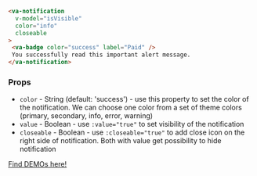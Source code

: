 ```html
<va-notification 
  v-model="isVisible" 
  color="info" 
  closeable
>
 <va-badge color="success" label="Paid" />
 You successfully read this important alert message.
</va-notification>
```  

### Props
* `color` - String (default: 'success') - use this property to set the color of the notification. We can choose one color from a set of theme colors (primary, secondary, info, error, warning)
* `value` - Boolean - use `:value="true"` to set visibility of the notification
* `closeable` - Boolean - use `:closeable="true"` to add close icon on the right side of notification. Both with value get possibility to hide notification

[Find DEMOs here!](http://vuestic.epicmax.co/#/admin/ui/notifications)
